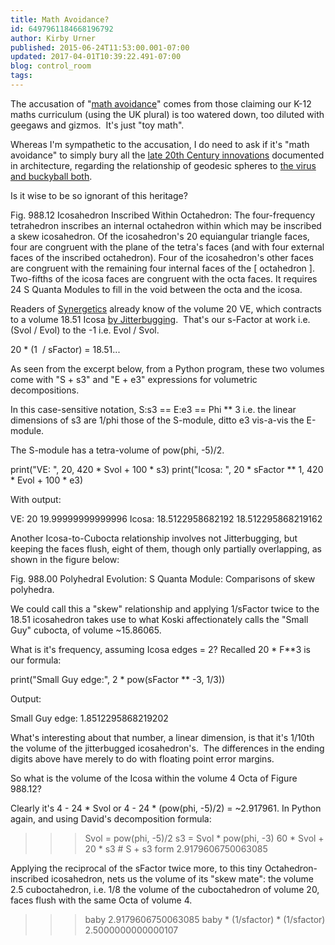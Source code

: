 ```yaml
---
title: Math Avoidance?
id: 6497961184668196792
author: Kirby Urner
published: 2015-06-24T11:53:00.001-07:00
updated: 2017-04-01T10:39:22.491-07:00
blog: control_room
tags: 
---
```


The accusation of "[math avoidance](http://mathforum.org/kb/message.jspa?messageID=9803473)" comes from those claiming our K-12 maths curriculum (using the UK plural) is too watered down, too diluted with geegaws and gizmos.  It's just "toy math".

Whereas I'm sympathetic to the accusation, I do need to ask if it's "math avoidance" to simply bury all the [late 20th Century innovations](http://controlroom.blogspot.com/2015/04/trite-math.html) documented in architecture, regarding the relationship of geodesic spheres to [the virus and buckyball both](http://www.4dsolutions.net/synergetica/synergetica1.html).

Is it wise to be so ignorant of this heritage?

[](https://www.flickr.com/photos/kirbyurner/18934772150)

Fig. 988.12 Icosahedron Inscribed Within Octahedron:
The four-frequency tetrahedron inscribes an
internal octahedron within which may be inscribed a
skew icosahedron. Of the icosahedron's 20
equiangular triangle faces, four are congruent with
the plane of the tetra's faces (and with four external
faces of the inscribed octahedron). Four of the icosahedron's
other faces are congruent with the
remaining four internal faces of the [ octahedron ]. Two-fifths
of the icosa faces are congruent with the octa
faces. It requires 24 S Quanta Modules to fill in the
void between the octa and the icosa.

Readers of [Synergetics](http://www.rwgrayprojects.com/synergetics/findex/fx0900.html) already know of the volume 20 VE, which contracts to a volume 18.51 Icosa [by Jitterbugging](http://controlroom.blogspot.com/2015/02/a-tale-of-two-logos.html).  That's our s-Factor at work i.e. (Svol / Evol) to the -1 i.e. Evol / Svol.

20 * (1  / sFactor) = 18.51...

As seen from the excerpt below, from a Python program, these two volumes come with "S + s3" and "E + e3" expressions for volumetric decompositions.

In this case-sensitive notation, S:s3 == E:e3 == Phi ** 3 i.e. the linear dimensions of s3 are 1/phi those of the S-module, ditto e3 vis-a-vis the E-module.

The S-module has a tetra-volume of pow(phi, -5)/2.

print("VE:         ", 20,                 420 * Svol + 100 * s3)
print("Icosa:      ", 20 * sFactor ** 1,  420 * Evol + 100 * e3)

With output:

VE:          20 19.99999999999996
Icosa:       18.5122958682192 18.512295868219162

Another Icosa-to-Cubocta relationship involves not Jitterbugging, but keeping the faces flush, eight of them, though only partially overlapping, as shown in the figure below: 

Fig. 988.00 Polyhedral Evolution: S Quanta Module:
Comparisons of skew polyhedra. 

We could call this a "skew" relationship and applying 1/sFactor twice to the 18.51 icosahedron takes use to what Koski affectionately calls the "Small Guy" cubocta, of volume ~15.86065.

What is it's frequency, assuming Icosa edges = 2?  Recalled 20 * F**3 is our formula:

print("Small Guy edge:", 2 * pow(sFactor ** -3, 1/3))

Output:

Small Guy edge: 1.8512295868219202

What's interesting about that number, a linear dimension, is that it's 1/10th the volume of the jitterbugged icosahedron's.  The differences in the ending digits above have merely to do with floating point error margins.

So what is the volume of the Icosa within the volume 4 Octa of Figure 988.12?

Clearly it's 4 - 24 * Svol or 4 - 24 * (pow(phi, -5)/2) = ~2.917961.
In Python again, and using David's decomposition formula:

>>> Svol = pow(phi, -5)/2
>>> s3 = Svol * pow(phi, -3)
>>> 60 * Svol + 20 * s3  # S + s3 form
2.9179606750063085

Applying the reciprocal of the sFactor twice more, to this tiny Octahedron-inscribed icosahedron, nets us the volume of its "skew mate":  the volume 2.5 cuboctahedron, i.e. 1/8 the volume of the cuboctahedron of volume 20, faces flush with the same Octa of volume 4.

>>> baby
2.9179606750063085
>>> baby * (1/sfactor) * (1/sfactor)
2.5000000000000107